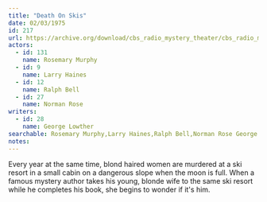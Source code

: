 ```yaml
---
title: "Death On Skis"
date: 02/03/1975
id: 217
url: https://archive.org/download/cbs_radio_mystery_theater/cbs_radio_mystery_theater-0201-0250.zip/cbs_radio_mystery_theater-0201-0250%2Fcbsrmt_0217_death_on_skis.mp3
actors:  
  - id: 131
    name: Rosemary Murphy  
  - id: 9
    name: Larry Haines  
  - id: 12
    name: Ralph Bell  
  - id: 27
    name: Norman Rose
writers:  
  - id: 28
    name: George Lowther
searchable: Rosemary Murphy,Larry Haines,Ralph Bell,Norman Rose George Lowther
notes:  
---
```

Every year at the same time, blond haired women are murdered at a ski resort in a small cabin on a dangerous slope when the moon is full. When a famous mystery author takes his young, blonde wife to the same ski resort while he completes his book, she begins to wonder if it's him.